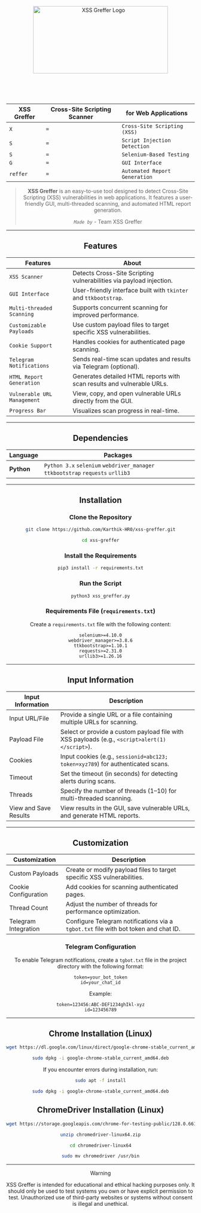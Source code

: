 
<div align="center">
  <a href="https://github.com/Karthik-HR0/xss-greffer">
    <img src="https://sdmntprnortheu.oaiusercontent.com/files/00000000-98d8-61f4-a0c9-349dba1f95f6/raw?se=2025-09-02T09%3A42%3A04Z&sp=r&sv=2024-08-04&sr=b&scid=234af591-5f95-53ef-9ad1-ba1513d68345&skoid=0b778285-7b0b-4cdc-ac3b-fb93e8c3686f&sktid=a48cca56-e6da-484e-a814-9c849652bcb3&skt=2025-09-01T16%3A20%3A37Z&ske=2025-09-02T16%3A20%3A37Z&sks=b&skv=2024-08-04&sig=M3jL8vmThmPheuhNAQkYRzbm1njj1xJ/96SDc5LAIBE%3D" height="180" width="360" alt="XSS Greffer Logo"/>
  </a>
</div>

<br><br><br>


<div align="center">

| XSS Greffer | Cross-Site Scripting Scanner | for Web Applications          |
| ----------- | ---------------------------- | ----------------------------- |
| `X`         | `=`                          | `Cross-Site Scripting (XSS)`  |
| `S`         | `=`                          | `Script Injection Detection`  |
| `S`         | `=`                          | `Selenium-Based Testing`      |
| `G`         | `=`                          | `GUI Interface`               |
| `reffer`    | `=`                          | `Automated Report Generation` |

> **XSS Greffer** is an easy-to-use tool designed to detect Cross-Site Scripting (XSS) vulnerabilities in web applications. It features a user-friendly GUI, multi-threaded scanning, and automated HTML report generation.  
>   
> _`Made by`_ - Team XSS Greffer
---

  
  
  

## Features

|Features|About|
|---|---|
|`XSS Scanner`|Detects Cross-Site Scripting vulnerabilities via payload injection.|
|`GUI Interface`|User-friendly interface built with `tkinter` and `ttkbootstrap`.|
|`Multi-threaded Scanning`|Supports concurrent scanning for improved performance.|
|`Customizable Payloads`|Use custom payload files to target specific XSS vulnerabilities.|
|`Cookie Support`|Handles cookies for authenticated page scanning.|
|`Telegram Notifications`|Sends real-time scan updates and results via Telegram (optional).|
|`HTML Report Generation`|Generates detailed HTML reports with scan results and vulnerable URLs.|
|`Vulnerable URL Management`|View, copy, and open vulnerable URLs directly from the GUI.|
|`Progress Bar`|Visualizes scan progress in real-time.|

  

---

  
  

## Dependencies

|Language|Packages|
|---|---|
|**Python**|`Python 3.x` `selenium` `webdriver_manager` `ttkbootstrap` `requests` `urllib3`|

  

---

  

## Installation

### Clone the Repository

```bash
git clone https://github.com/Karthik-HR0/xss-greffer.git
```

```bash
cd xss-greffer
```

### Install the Requirements

```bash
pip3 install -r requirements.txt
```

### Run the Script

```bash
python3 xss_greffer.py
```

### Requirements File (`requirements.txt`)

Create a `requirements.txt` file with the following content:

```text
selenium>=4.10.0
webdriver_manager>=3.8.6
ttkbootstrap>=1.10.1
requests>=2.31.0
urllib3>=1.26.16
```

  

---

  

## Input Information

|Input Information|Description|
|---|---|
|Input URL/File|Provide a single URL or a file containing multiple URLs for scanning.|
|Payload File|Select or provide a custom payload file with XSS payloads (e.g., `<script>alert(1)</script>`).|
|Cookies|Input cookies (e.g., `sessionid=abc123; token=xyz789`) for authenticated scans.|
|Timeout|Set the timeout (in seconds) for detecting alerts during scans.|
|Threads|Specify the number of threads (1–10) for multi-threaded scanning.|
|View and Save Results|View results in the GUI, save vulnerable URLs, and generate HTML reports.|

  

---

  

## Customization

|Customization|Description|
|---|---|
|Custom Payloads|Create or modify payload files to target specific XSS vulnerabilities.|
|Cookie Configuration|Add cookies for scanning authenticated pages.|
|Thread Count|Adjust the number of threads for performance optimization.|
|Telegram Integration|Configure Telegram notifications via a `tgbot.txt` file with bot token and chat ID.|

### Telegram Configuration

To enable Telegram notifications, create a `tgbot.txt` file in the project directory with the following format:

```text
token=your_bot_token
id=your_chat_id
```

Example:

```text
token=123456:ABC-DEF1234ghIkl-xyz
id=123456789
```

  

---

  

## Chrome Installation (Linux)

```bash
wget https://dl.google.com/linux/direct/google-chrome-stable_current_amd64.deb
```

```bash
sudo dpkg -i google-chrome-stable_current_amd64.deb
```

If you encounter errors during installation, run:

```bash
sudo apt -f install
```

```bash
sudo dpkg -i google-chrome-stable_current_amd64.deb
```

## ChromeDriver Installation (Linux)

```bash
wget https://storage.googleapis.com/chrome-for-testing-public/128.0.6613.119/linux64/chromedriver-linux64.zip
```

```bash
unzip chromedriver-linux64.zip
```

```bash
cd chromedriver-linux64
```

```bash
sudo mv chromedriver /usr/bin
```

  

---

  

> [!WARNING]  
> XSS Greffer is intended for educational and ethical hacking purposes only. It should only be used to test systems you own or have explicit permission to test. Unauthorized use of third-party websites or systems without consent is illegal and unethical.

  
